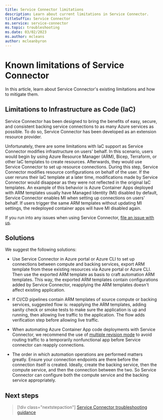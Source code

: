 ```yaml
---
title: Service Connector limitations
description: Learn about current limitations in Service Connector.
titleSuffix: Service Connector
ms.service: service-connector
ms.topic: troubleshooting
ms.date: 03/02/2023
ms.author: mcleans
author: mcleanbyron
---
```


# Known limitations of Service Connector

In this article, learn about Service Connector's existing limitations and how to mitigate them.

## Limitations to Infrastructure as Code (IaC)

Service Connector has been designed to bring the benefits of easy, secure, and consistent backing service connections to as many Azure services as possible. To do so, Service Connector has been developed as an extension resource provider.

Unfortunately, there are some limitations with IaC support as Service Connector modifies infrastructure on users' behalf. In this scenario, users would begin by using Azure Resource Manager (ARM), Bicep, Terraform, or other IaC templates to create resources. Afterwards, they would use Service Connector to set up resource connections. During this step, Service Connector modifies resource configurations on behalf of the user. If the user reruns their IaC template at a later time, modifications made by Service Connector would disappear as they were not reflected in the original IaC templates. An example of this behavior is Azure Container Apps deployed with ARM templates usually have Managed Identity (MI) disabled by default, Service Connector enables MI when setting up connections on users' behalf. If users trigger the same ARM templates without updating MI settings, the redeployed container apps will have MI disabled again.

If you run into any issues when using Service Connector, [file an issue with us](https://github.com/Azure/ServiceConnector/issues/new). 

## Solutions
We suggest the following solutions: 

- Use Service Connector in Azure portal or Azure CLI to set up connections between compute and backing services, export ARM template from these existing resources via Azure portal or Azure CLI. Then use the exported ARM template as basis to craft automation ARM templates. This way, the exported ARM templates contain configurations added by Service Connector, reapplying the ARM templates doesn't affect existing application.

- If CI/CD pipelines contain ARM templates of source compute or backing services, suggested flow is: reapplying the ARM templates, adding sanity check or smoke tests to make sure the application is up and running, then allowing live traffic to the application. The flow adds verification step before allowing live traffic.

- When automating Azure Container App code deployments with Service Connector, we recommend the use of [multiple revision mode](../container-apps/revisions.md#revision-modes) to avoid routing traffic to a temporarily nonfunctional app before Service connector can reapply connections.

- The order in which automation operations are performed matters greatly. Ensure your connection endpoints are there before the connection itself is created. Ideally, create the backing service, then the compute service, and then the connection between the two. So Service Connector can configure both the compute service and the backing service appropriately. 


## Next steps

> [!div class="nextstepaction"]
> [Service Connector troubleshooting guidance](./how-to-troubleshoot-front-end-error.md)
